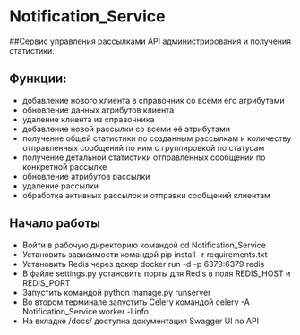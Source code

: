 # Notification_Service

##Сервис управления рассылками API администрирования и получения статистики.

## Функции:

- добавление нового клиента в справочник со всеми его атрибутами
- обновление данных атрибутов клиента
- удаление клиента из справочника
- добавление новой рассылки со всеми её атрибутами
- получение общей статистики по созданным рассылкам и количеству отправленных сообщений по ним с группировкой по статусам
- получение детальной статистики отправленных сообщений по конкретной рассылке
- обновление атрибутов рассылки
- удаление рассылки
- обработка активных рассылок и отправки сообщений клиентам


## Начало работы

- Войти в рабочую директорию командой cd Notification_Service
- Установить зависимости командой pip install -r requirements.txt
- Установить Redis через докер docker run -d -p 6379:6379 redis
- В файле settings.py установить порты для Redis в поля REDIS_HOST и REDIS_PORT
- Запустить командой python manage.py runserver
- Во втором терминале запустить Celery командой celery -A Notification_Service worker -l info
- На вкладке /docs/ доступна документация Swagger UI по API
